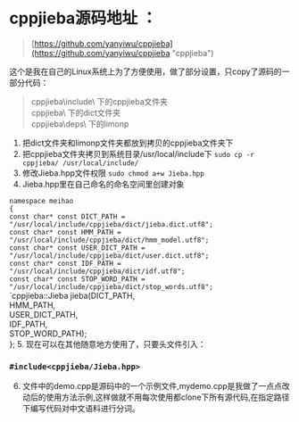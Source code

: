# cppjieba源码地址 ：
> [https://github.com/yanyiwu/cppjieba](https://github.com/yanyiwu/cppjieba "cppjieba")


这个是我在自己的Linux系统上为了方便使用，做了部分设置，只copy了源码的一部分代码：
>cppjieba\include\ 下的cppjieba文件夹<br>
>cppjieba\ 下的dict文件夹<br>
>cppjieba\deps\ 下的limonp<br>



1. 把dict文件夹和limonp文件夹都放到拷贝的cppjieba文件夹下
2. 把cppjieba文件夹拷贝到系统目录/usr/local/include下
`sudo cp -r cppjieba/ /usr/local/include/`
3. 修改Jieba.hpp文件权限
`sudo chmod a+w Jieba.hpp`
4. Jieba.hpp里在自己命名的命名空间里创建对象

 `namespace meihao`<br>
		`{`<br>
 	   	`const char* const DICT_PATH = "/usr/local/include/cppjieba/dict/jieba.dict.utf8";`<br>
 	   	`const char* const HMM_PATH = "/usr/local/include/cppjieba/dict/hmm_model.utf8";`<br>
 	   	`const char* const USER_DICT_PATH = "/usr/local/include/cppjieba/dict/user.dict.utf8";`<br>
 	   	`const char* const IDF_PATH = "/usr/local/include/cppjieba/dict/idf.utf8";`<br>
 	   	`const char* const STOP_WORD_PATH = "/usr/local/include/cppjieba/dict/stop_words.utf8";`<br>
 	   	`cppjieba::Jieba jieba(DICT_PATH,<br>
 	   	 	   	 	     HMM_PATH,<br>
 	   	 	   	 	     USER_DICT_PATH,<br>
 	   	 	   	 	     IDF_PATH,<br>
 	   	 	   	 	     STOP_WORD_PATH);<br>
		};
5. 现在可以在其他随意地方使用了，只要头文件引入：
###   `#include<cppjieba/Jieba.hpp>` ###
6. 文件中的demo.cpp是源码中的一个示例文件,mydemo.cpp是我做了一点点改动后的使用方法示例,这样做就不用每次使用都clone下所有源代码,在指定路径下编写代码对中文语料进行分词。
